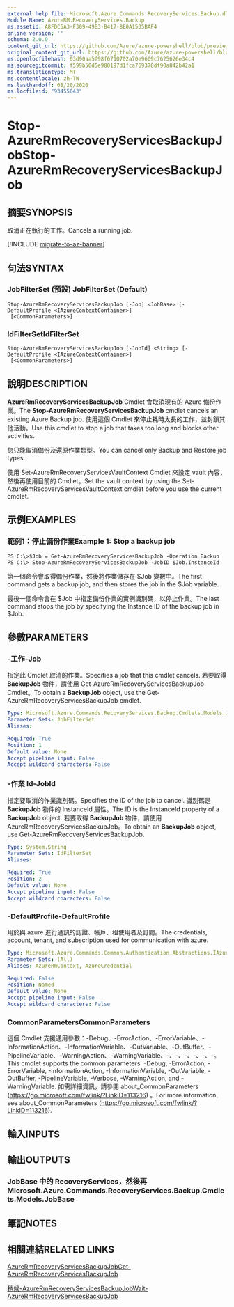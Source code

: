 ```yaml
---
external help file: Microsoft.Azure.Commands.RecoveryServices.Backup.dll-Help.xml
Module Name: AzureRM.RecoveryServices.Backup
ms.assetid: A8FDC5A3-F309-49B3-B417-8E0A1535BAF4
online version: ''
schema: 2.0.0
content_git_url: https://github.com/Azure/azure-powershell/blob/preview/src/ResourceManager/RecoveryServices.Backup/Commands.RecoveryServices.Backup/help/Stop-AzureRmRecoveryServicesBackupJob.md
original_content_git_url: https://github.com/Azure/azure-powershell/blob/preview/src/ResourceManager/RecoveryServices.Backup/Commands.RecoveryServices.Backup/help/Stop-AzureRmRecoveryServicesBackupJob.md
ms.openlocfilehash: 63d90aa5f98f6710702a70e9609c7625626e34c4
ms.sourcegitcommit: f599b50d5e980197d1fca769378df90a842b42a1
ms.translationtype: MT
ms.contentlocale: zh-TW
ms.lasthandoff: 08/20/2020
ms.locfileid: "93455643"
---
```

# <span data-ttu-id="39c48-101">Stop-AzureRmRecoveryServicesBackupJob</span><span class="sxs-lookup"><span data-stu-id="39c48-101">Stop-AzureRmRecoveryServicesBackupJob</span></span>

## <span data-ttu-id="39c48-102">摘要</span><span class="sxs-lookup"><span data-stu-id="39c48-102">SYNOPSIS</span></span>
<span data-ttu-id="39c48-103">取消正在執行的工作。</span><span class="sxs-lookup"><span data-stu-id="39c48-103">Cancels a running job.</span></span>

[!INCLUDE [migrate-to-az-banner](../../includes/migrate-to-az-banner.md)]

## <span data-ttu-id="39c48-104">句法</span><span class="sxs-lookup"><span data-stu-id="39c48-104">SYNTAX</span></span>

### <span data-ttu-id="39c48-105">JobFilterSet (預設) </span><span class="sxs-lookup"><span data-stu-id="39c48-105">JobFilterSet (Default)</span></span>
```
Stop-AzureRmRecoveryServicesBackupJob [-Job] <JobBase> [-DefaultProfile <IAzureContextContainer>]
 [<CommonParameters>]
```

### <span data-ttu-id="39c48-106">IdFilterSet</span><span class="sxs-lookup"><span data-stu-id="39c48-106">IdFilterSet</span></span>
```
Stop-AzureRmRecoveryServicesBackupJob [-JobId] <String> [-DefaultProfile <IAzureContextContainer>]
 [<CommonParameters>]
```

## <span data-ttu-id="39c48-107">說明</span><span class="sxs-lookup"><span data-stu-id="39c48-107">DESCRIPTION</span></span>
<span data-ttu-id="39c48-108">**AzureRmRecoveryServicesBackupJob** Cmdlet 會取消現有的 Azure 備份作業。</span><span class="sxs-lookup"><span data-stu-id="39c48-108">The **Stop-AzureRmRecoveryServicesBackupJob** cmdlet cancels an existing Azure Backup job.</span></span>
<span data-ttu-id="39c48-109">使用這個 Cmdlet 來停止耗時太長的工作，並封鎖其他活動。</span><span class="sxs-lookup"><span data-stu-id="39c48-109">Use this cmdlet to stop a job that takes too long and blocks other activities.</span></span>

<span data-ttu-id="39c48-110">您只能取消備份及還原作業類型。</span><span class="sxs-lookup"><span data-stu-id="39c48-110">You can cancel only Backup and Restore job types.</span></span>

<span data-ttu-id="39c48-111">使用 Set-AzureRmRecoveryServicesVaultContext Cmdlet 來設定 vault 內容，然後再使用目前的 Cmdlet。</span><span class="sxs-lookup"><span data-stu-id="39c48-111">Set the vault context by using the Set-AzureRmRecoveryServicesVaultContext cmdlet before you use the current cmdlet.</span></span>

## <span data-ttu-id="39c48-112">示例</span><span class="sxs-lookup"><span data-stu-id="39c48-112">EXAMPLES</span></span>

### <span data-ttu-id="39c48-113">範例1：停止備份作業</span><span class="sxs-lookup"><span data-stu-id="39c48-113">Example 1: Stop a backup job</span></span>
```
PS C:\>$Job = Get-AzureRmRecoveryServicesBackupJob -Operation Backup
PS C:\> Stop-AzureRmRecoveryServicesBackupJob -JobID $Job.InstanceId
```

<span data-ttu-id="39c48-114">第一個命令會取得備份作業，然後將作業儲存在 $Job 變數中。</span><span class="sxs-lookup"><span data-stu-id="39c48-114">The first command gets a backup job, and then stores the job in the $Job variable.</span></span>

<span data-ttu-id="39c48-115">最後一個命令會在 $Job 中指定備份作業的實例識別碼，以停止作業。</span><span class="sxs-lookup"><span data-stu-id="39c48-115">The last command stops the job by specifying the Instance ID of the backup job in $Job.</span></span>

## <span data-ttu-id="39c48-116">參數</span><span class="sxs-lookup"><span data-stu-id="39c48-116">PARAMETERS</span></span>

### <span data-ttu-id="39c48-117">-工作</span><span class="sxs-lookup"><span data-stu-id="39c48-117">-Job</span></span>
<span data-ttu-id="39c48-118">指定此 Cmdlet 取消的作業。</span><span class="sxs-lookup"><span data-stu-id="39c48-118">Specifies a job that this cmdlet cancels.</span></span>
<span data-ttu-id="39c48-119">若要取得 **BackupJob** 物件，請使用 Get-AzureRmRecoveryServicesBackupJob Cmdlet。</span><span class="sxs-lookup"><span data-stu-id="39c48-119">To obtain a **BackupJob** object, use the Get-AzureRmRecoveryServicesBackupJob cmdlet.</span></span>

```yaml
Type: Microsoft.Azure.Commands.RecoveryServices.Backup.Cmdlets.Models.JobBase
Parameter Sets: JobFilterSet
Aliases: 

Required: True
Position: 1
Default value: None
Accept pipeline input: False
Accept wildcard characters: False
```

### <span data-ttu-id="39c48-120">-作業 Id</span><span class="sxs-lookup"><span data-stu-id="39c48-120">-JobId</span></span>
<span data-ttu-id="39c48-121">指定要取消的作業識別碼。</span><span class="sxs-lookup"><span data-stu-id="39c48-121">Specifies the ID of the job to cancel.</span></span>
<span data-ttu-id="39c48-122">識別碼是 **BackupJob** 物件的 InstanceId 屬性。</span><span class="sxs-lookup"><span data-stu-id="39c48-122">The ID is the InstanceId property of a **BackupJob** object.</span></span>
<span data-ttu-id="39c48-123">若要取得 **BackupJob** 物件，請使用 AzureRmRecoveryServicesBackupJob。</span><span class="sxs-lookup"><span data-stu-id="39c48-123">To obtain an **BackupJob** object, use Get-AzureRmRecoveryServicesBackupJob.</span></span>

```yaml
Type: System.String
Parameter Sets: IdFilterSet
Aliases: 

Required: True
Position: 2
Default value: None
Accept pipeline input: False
Accept wildcard characters: False
```

### <span data-ttu-id="39c48-124">-DefaultProfile</span><span class="sxs-lookup"><span data-stu-id="39c48-124">-DefaultProfile</span></span>
<span data-ttu-id="39c48-125">用於與 azure 進行通訊的認證、帳戶、租使用者及訂閱。</span><span class="sxs-lookup"><span data-stu-id="39c48-125">The credentials, account, tenant, and subscription used for communication with azure.</span></span>

```yaml
Type: Microsoft.Azure.Commands.Common.Authentication.Abstractions.IAzureContextContainer
Parameter Sets: (All)
Aliases: AzureRmContext, AzureCredential

Required: False
Position: Named
Default value: None
Accept pipeline input: False
Accept wildcard characters: False
```

### <span data-ttu-id="39c48-126">CommonParameters</span><span class="sxs-lookup"><span data-stu-id="39c48-126">CommonParameters</span></span>
<span data-ttu-id="39c48-127">這個 Cmdlet 支援通用參數：-Debug、-ErrorAction、-ErrorVariable、-InformationAction、-InformationVariable、-OutVariable、-OutBuffer、-PipelineVariable、-WarningAction、-WarningVariable、-、-、-、-、-、-。</span><span class="sxs-lookup"><span data-stu-id="39c48-127">This cmdlet supports the common parameters: -Debug, -ErrorAction, -ErrorVariable, -InformationAction, -InformationVariable, -OutVariable, -OutBuffer, -PipelineVariable, -Verbose, -WarningAction, and -WarningVariable.</span></span> <span data-ttu-id="39c48-128">如需詳細資訊，請參閱 about_CommonParameters (https://go.microsoft.com/fwlink/?LinkID=113216) 。</span><span class="sxs-lookup"><span data-stu-id="39c48-128">For more information, see about_CommonParameters (https://go.microsoft.com/fwlink/?LinkID=113216).</span></span>

## <span data-ttu-id="39c48-129">輸入</span><span class="sxs-lookup"><span data-stu-id="39c48-129">INPUTS</span></span>

## <span data-ttu-id="39c48-130">輸出</span><span class="sxs-lookup"><span data-stu-id="39c48-130">OUTPUTS</span></span>

### <span data-ttu-id="39c48-131">JobBase 中的 RecoveryServices，然後再</span><span class="sxs-lookup"><span data-stu-id="39c48-131">Microsoft.Azure.Commands.RecoveryServices.Backup.Cmdlets.Models.JobBase</span></span>

## <span data-ttu-id="39c48-132">筆記</span><span class="sxs-lookup"><span data-stu-id="39c48-132">NOTES</span></span>

## <span data-ttu-id="39c48-133">相關連結</span><span class="sxs-lookup"><span data-stu-id="39c48-133">RELATED LINKS</span></span>

[<span data-ttu-id="39c48-134">AzureRmRecoveryServicesBackupJob</span><span class="sxs-lookup"><span data-stu-id="39c48-134">Get-AzureRmRecoveryServicesBackupJob</span></span>](./Get-AzureRmRecoveryServicesBackupJob.md)

[<span data-ttu-id="39c48-135">稍候-AzureRmRecoveryServicesBackupJob</span><span class="sxs-lookup"><span data-stu-id="39c48-135">Wait-AzureRmRecoveryServicesBackupJob</span></span>](./Wait-AzureRmRecoveryServicesBackupJob.md)


